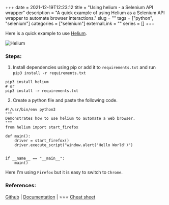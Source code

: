 +++
date = 2021-12-19T12:23:12
title = "Using helium - a Selenium API wrapper"
description = "A quick example of using Helium as a Selenium API wrapper to automate browser interactions."
slug = ""
tags = ["python", "selenium"]
categories = ["selenium"]
externalLink = ""
series = []
+++
        
Here is a quick example to use [Helium](https://github.com/mherrmann/selenium-python-helium).

![Helium](/images/2021/12/516002003606105.gif)
### Steps:

1. Install dependencies using pip or add it to `requirements.txt` and run `pip3 install -r requirements.txt`
```shell
pip3 install helium
# or
pip3 install -r requirements.txt
```

2. Create a python file and paste the following code.

```python3
#!/usr/bin/env python3
"""
Demonstrates how to use helium to automate a web browser.
"""
from helium import start_firefox

def main():
    driver = start_firefox()
    driver.execute_script("window.alert('Hello World')")


if __name__ == "__main__":
    main()
```

Here I'm using `Firefox` but it is easy to switch to `Chrome`.

### References:

[Github](https://github.com/mherrmann/selenium-python-helium) |
[Documentation](https://selenium-python-helium.readthedocs.io/en/latest/) |
⭐⭐⭐ [Cheat sheet](https://github.com/mherrmann/selenium-python-helium/blob/master/docs/cheatsheet.md)
